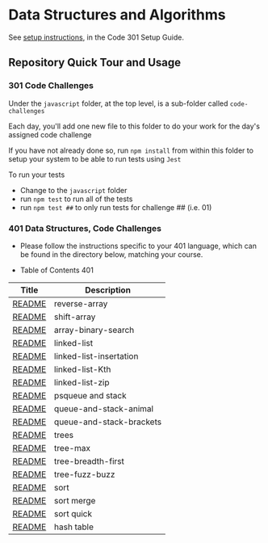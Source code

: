 # Data Structures and Algorithms

See [setup instructions](https://codefellows.github.io/setup-guide/code-301/3-code-challenges), in the Code 301 Setup Guide.

## Repository Quick Tour and Usage

### 301 Code Challenges

Under the `javascript` folder, at the top level, is a sub-folder called `code-challenges`

Each day, you'll add one new file to this folder to do your work for the day's assigned code challenge

If you have not already done so, run `npm install` from within this folder to setup your system to be able to run tests using `Jest`

To run your tests

- Change to the `javascript` folder
- run `npm test` to run all of the tests
- run `npm test ##` to only run tests for challenge ## (i.e. 01)

### 401 Data Structures, Code Challenges

- Please follow the instructions specific to your 401 language, which can be found in the directory below, matching your course.

-  Table of  Contents  401

| Title                                                                                                       | Description                    |
| -----------                                                                                                 | -----------                    |
|[README](https://haninhaidrah.github.io/codefellows-data-structures-and-algorithms/codeChallenge1)           |  reverse-array                  |
|[README](https://haninhaidrah.github.io/codefellows-data-structures-and-algorithms/codeChallenge2)           |  shift-array                    |
|[README](https://haninhaidrah.github.io/codefellows-data-structures-and-algorithms/codeChallenge3)           |  array-binary-search            |
|[README](https://haninhaidrah.github.io/codefellows-data-structures-and-algorithms/code-challenge401/code-challenge5)                                                                                              |  linked-list                    | 
|[README](https://haninhaidrah.github.io/codefellows-data-structures-and-algorithms/code-challenge401/code-challenge-6)                                                                                             |  linked-list-insertation        | 
|[README](https://haninhaidrah.github.io/codefellows-data-structures-and-algorithms/code-challenge401/code-challenge7)                                                                                              |  linked-list-Kth                | 
|[README](https://haninhaidrah.github.io/codefellows-data-structures-and-algorithms/code-challenge401/code-challenge8)                                                                                              |  linked-list-zip                | 
|[README](https://haninhaidrah.github.io/codefellows-data-structures-and-algorithms/code-challenge401/code-challenge11)                                                                                             |  psqueue and stack              | 
|[README](https://haninhaidrah.github.io/codefellows-data-structures-and-algorithms/code-challenge401/code-challenge12)                                                                                             |  queue-and-stack-animal         |
|[README](https://haninhaidrah.github.io/codefellows-data-structures-and-algorithms/code-challenge401/code-challenge13)                                                                                             |  queue-and-stack-brackets       |
|[README](https://haninhaidrah.github.io/codefellows-data-structures-and-algorithms/code-challenge401/code-challenge15)                                                                                             |  trees                          
|[README](https://haninhaidrah.github.io/codefellows-data-structures-and-algorithms/code-challenge401/code-challenge16)                                                                                             |  tree-max  
|[README](https://haninhaidrah.github.io/codefellows-data-structures-and-algorithms/code-challenge401/code-challenge17)                                                                                             |  tree-breadth-first  
|[README](https://haninhaidrah.github.io/codefellows-data-structures-and-algorithms/code-challenge401/code-challenge18)                                                                                             |  tree-fuzz-buzz 
|[README](https://haninhaidrah.github.io/codefellows-data-structures-and-algorithms/code-challenge401/code-challenge26/)                                                                                             |  sort 
|[README](https://haninhaidrah.github.io/codefellows-data-structures-and-algorithms/code-challenge401/code-challenge27)                                                                                             |  sort merge
|[README](https://haninhaidrah.github.io/codefellows-data-structures-and-algorithms/code-challenge401/code-challenge28)                                                                                             |  sort quick
|[README](https://haninhaidrah.github.io/codefellows-data-structures-and-algorithms/code-challenge401/code-challenge30)                                                                                             |  hash table
